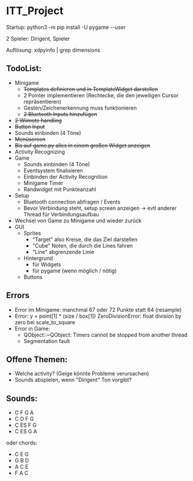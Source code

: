 # ITT_Project

Startup:
python3 -m pip install -U pygame --user

2 Spieler: Dirigent, Spieler

Auflösung: xdpyinfo | grep dimensions

## TodoList:

- Minigame
    - ~~Templates definieren und in TemplateWidget darstellen~~
    - 2 Pointer implementieren (Rechtecke, die den jeweiligen Cursor repräsentieren)
    - Gesten/Zeichenerkennung muss funktionieren
    - ~~2 Bluetooth Inputs hinzufügen~~
- ~~2 Wiimote handling~~
- ~~Button Input~~
- Sounds einbinden (4 Töne)
- ~~Menüscreen~~
- ~~Bis auf game.py alles in einem großen Widget anzeigen~~
- Activity Recognizing
- Game
    - Sounds einbinden (4 Töne)
    - Eventsystem finalisieren
    - Einbinden der Activity Recognition
    - Minigame Timer
    - Randwidget mit Punkteanzahl
- Setup
    - Bluetooth connection abfragen / Events
    - Bevor Verbindung steht, setup screen anzeigen -> evtl anderer Thread für Verbindungsaufbau
- Wechsel von Game zu Minigame und wieder zurück
- GUI
    - Sprites
        - "Target" also Kreise, die das Ziel darstellen
        - "Cube" Noten, die durch die Lines fahren
        - "Line" abgrenzende Linie
    - Hintergrund
        - für Widgets
        - für pygame (wenn möglich / nötig)
    - Buttons


## Errors

- Error im Minigame: manchmal 67 oder 72 Punkte statt 64 (resample)
- Error: y = point[1] * (size / box[1]) ZeroDivisionError: float division by zero bei scale_to_square
- Error in Game:
    - QObject::~QObject: Timers cannot be stopped from another thread
    - Segmentation fault


## Offene Themen:

- Welche activity? (Geige könnte Probleme verursachen)
- Sounds abspielen, wenn "Dirigent" Ton vorgibt?

## Sounds:

- C F G A
- C D F G
- C ES F G
- C ES G A

oder chords:
- C E G
- G B D
- A C E
- F A C
